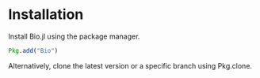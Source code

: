 # Installation

Install Bio.jl using the package manager.

```julia
Pkg.add("Bio")
```

Alternatively, clone the latest version or a specific branch using Pkg.clone.
